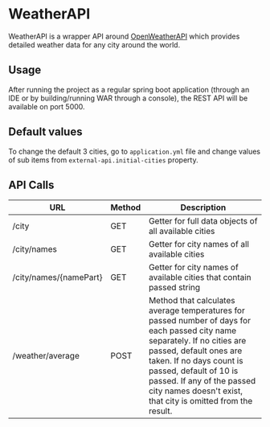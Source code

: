 # WeatherAPI

WeatherAPI is a wrapper API around [OpenWeatherAPI](https://openweathermap.org/forecast5) which provides detailed
weather data for any city around the world.

## Usage

After running the project as a regular spring boot application (through an IDE or by building/running WAR through a
console), the REST API will be available on port 5000.

## Default values

To change the default 3 cities, go to `application.yml` file and change values of sub items from
`external-api.initial-cities` property.

## API Calls

| URL | Method |  Description | 
| --- | ------------ | ----------- | 
| /city | GET | Getter for full data objects of all available cities | 
| /city/names | GET | Getter for city names of all available cities | 
| /city/names/{namePart} | GET | Getter for city names of available cities that contain passed string | 
| /weather/average | POST | Method that calculates average temperatures for passed number of days for each passed city name separately. If no cities are passed, default ones are taken. If no days count is passed, default of 10 is passed. If any of the passed city names doesn't exist, that city is omitted from the result. | 